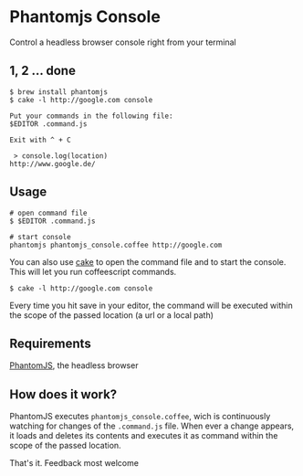 Phantomjs Console
===================

Control a headless browser console right from your terminal

1, 2 ... done
---------------

```
$ brew install phantomjs
$ cake -l http://google.com console

Put your commands in the following file:
$EDITOR .command.js

Exit with ^ + C

 > console.log(location)
http://www.google.de/
```

Usage
-------

```
# open command file
$ $EDITOR .command.js 

# start console
phantomjs phantomjs_console.coffee http://google.com
```

You can also use [cake](http://jashkenas.github.com/coffee-script/documentation/docs/cake.html) to open the command file and to start the console. This will let you run coffeescript commands.

```
$ cake -l http://google.com console
```

Every time you hit save in your editor, the command will be executed within the scope of the passed location (a url or a local path)


Requirements
--------------

[PhantomJS](https://github.com/ariya/phantomjs), the headless browser


How does it work?
-------------------

PhantomJS executes `phantomjs_console.coffee`, wich is continuously watching for changes of the `.command.js` file. When ever a change appears, it loads and deletes its contents and executes it as command within the scope of the passed location.

That's it. Feedback most welcome